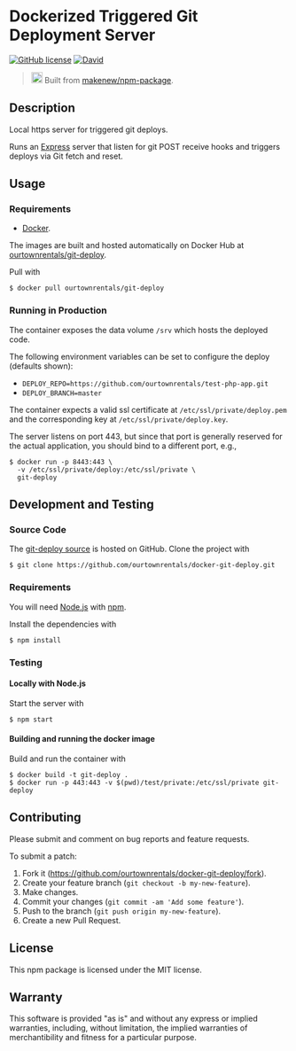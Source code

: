 # Dockerized Triggered Git Deployment Server

[![GitHub license](https://img.shields.io/github/license/ourtownrentals/docker-git-deploy.svg)](./LICENSE.txt)
[![David](https://img.shields.io/david/ourtownrentals/docker-git-deploy.svg)](https://david-dm.org/ourtownrentals/docker-git-deploy)

> <img src="https://makenew.github.io/makenew.svg" alt="Make New" height="20"> Built from [makenew/npm-package](https://github.com/makenew/npm-package).

## Description

Local https server for triggered git deploys.

Runs an [Express] server that listen for git POST receive hooks
and triggers deploys via Git fetch and reset.

[Express]: http://expressjs.com/

## Usage

### Requirements

- [Docker].

The images are built and hosted automatically on Docker Hub
at [ourtownrentals/git-deploy].

Pull with

```
$ docker pull ourtownrentals/git-deploy
```

[Docker]: https://www.docker.com/
[ourtownrentals/git-deploy]: https://hub.docker.com/r/ourtownrentals/git-deploy/

### Running in Production

The container exposes the data volume `/srv` which hosts the deployed code.

The following environment variables can be set to configure the deploy
(defaults shown):

- `DEPLOY_REPO=https://github.com/ourtownrentals/test-php-app.git`
- `DEPLOY_BRANCH=master`

The container expects a valid ssl certificate
at `/etc/ssl/private/deploy.pem`
and the corresponding key at `/etc/ssl/private/deploy.key`.

The server listens on port 443, but since that port is generally reserved for
the actual application, you should bind to a different port, e.g.,

```
$ docker run -p 8443:443 \
  -v /etc/ssl/private/deploy:/etc/ssl/private \
  git-deploy
```

## Development and Testing

### Source Code

The [git-deploy source] is hosted on GitHub.
Clone the project with

```
$ git clone https://github.com/ourtownrentals/docker-git-deploy.git
```

[git-deploy source]: https://github.com/ourtownrentals/docker-git-deploy

### Requirements

You will need [Node.js] with [npm].

Install the dependencies with

```
$ npm install
```

[Node.js]: https://nodejs.org/
[npm]: https://www.npmjs.com/

### Testing

#### Locally with Node.js

Start the server with

```
$ npm start
```

#### Building and running the docker image

Build and run the container with

```
$ docker build -t git-deploy .
$ docker run -p 443:443 -v $(pwd)/test/private:/etc/ssl/private git-deploy
```

## Contributing

Please submit and comment on bug reports and feature requests.

To submit a patch:

1. Fork it (https://github.com/ourtownrentals/docker-git-deploy/fork).
2. Create your feature branch (`git checkout -b my-new-feature`).
3. Make changes.
4. Commit your changes (`git commit -am 'Add some feature'`).
5. Push to the branch (`git push origin my-new-feature`).
6. Create a new Pull Request.

## License

This npm package is licensed under the MIT license.

## Warranty

This software is provided "as is" and without any express or
implied warranties, including, without limitation, the implied
warranties of merchantibility and fitness for a particular
purpose.
